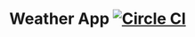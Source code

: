 # Weather App [![Circle CI](https://circleci.com/gh/VojtechBartos/Weather-App/tree/master.svg?style=svg)](https://circleci.com/gh/VojtechBartos/Weather-App/tree/master)
